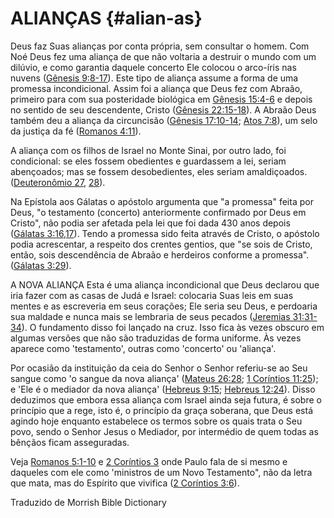 # ALIANÇAS {#alian-as}

Deus faz Suas alianças por conta própria, sem consultar o homem. Com Noé Deus fez uma aliança de que não voltaria a destruir o mundo com um dilúvio, e como garantia daquele concerto Ele colocou o arco-íris nas nuvens ([Gênesis 9:8-17](http://bibliaonline.com.br/acf/gn/9/8-17)). Este tipo de aliança assume a forma de uma promessa incondicional. Assim foi a aliança que Deus fez com Abraão, primeiro para com sua posteridade biológica em [Gênesis 15:4-6](http://bibliaonline.com.br/acf/gn/15/4-6) e depois no sentido de seu descendente, Cristo ([Gênesis 22:15-18](http://bibliaonline.com.br/acf/gn/22/15-18)). A Abraão Deus também deu a aliança da circuncisão ([Gênesis 17:10-14](http://bibliaonline.com.br/acf/gn/17/10-14); [Atos 7:8](http://bibliaonline.com.br/acf/atos/7/8)), um selo da justiça da fé ([Romanos 4:11](http://bibliaonline.com.br/acf/rm/4/11)).

A aliança com os filhos de Israel no Monte Sinai, por outro lado, foi condicional: se eles fossem obedientes e guardassem a lei, seriam abençoados; mas se fossem desobedientes, eles seriam amaldiçoados. ([Deuteronômio 27](http://bibliaonline.com.br/acf/dt/27), [28](http://bibliaonline.com.br/acf/dt/28)).

Na Epístola aos Gálatas o apóstolo argumenta que &quot;a promessa&quot; feita por Deus, &quot;o testamento (concerto) anteriormente confirmado por Deus em Cristo&quot;, não podia ser afetada pela lei que foi dada 430 anos depois ([Gálatas 3:16,17](http://bibliaonline.com.br/acf/gl/3/16,17)). Tendo a promessa sido feita através de Cristo, o apóstolo podia acrescentar, a respeito dos crentes gentios, que &quot;se sois de Cristo, então, sois descendência de Abraão e herdeiros conforme a promessa&quot;. ([Gálatas 3:29](http://bibliaonline.com.br/acf/gl/3/29)).

A NOVA ALIANÇA Esta é uma aliança incondicional que Deus declarou que iria fazer com as casas de Judá e Israel: colocaria Suas leis em suas mentes e as escreveria em seus corações; Ele seria seu Deus, e perdoaria sua maldade e nunca mais se lembraria de seus pecados ([Jeremias 31:31-34](http://bibliaonline.com.br/acf/jr/31/31-34)). O fundamento disso foi lançado na cruz. Isso fica às vezes obscuro em algumas versões que não são traduzidas de forma uniforme. Às vezes aparece como &#039;testamento&#039;, outras como &#039;concerto&#039; ou &#039;aliança&#039;.

Por ocasião da instituição da ceia do Senhor o Senhor referiu-se ao Seu sangue como &#039;o sangue da nova aliança&#039; ([Mateus 26:28](http://bibliaonline.com.br/acf/mt/26/28); [1 Coríntios 11:25](http://bibliaonline.com.br/acf/1co/11/25)); e &#039;Ele é o mediador da nova aliança&#039; ([Hebreus 9:15](http://bibliaonline.com.br/acf/hb/9/15); [Hebreus 12:24](http://bibliaonline.com.br/acf/hb/12/24)). Disso deduzimos que embora essa aliança com Israel ainda seja futura, é sobre o princípio que a rege, isto é, o princípio da graça soberana, que Deus está agindo hoje enquanto estabelece os termos sobre os quais trata o Seu povo, sendo o Senhor Jesus o Mediador, por intermédio de quem todas as bênçãos ficam asseguradas.

Veja [Romanos 5:1-10](http://bibliaonline.com.br/acf/rm/5/1-10) e [2 Coríntios 3](http://bibliaonline.com.br/acf/2co/3) onde Paulo fala de si mesmo e daqueles com ele como &#039;ministros de um Novo Testamento&quot;, não da letra que mata, mas do Espírito que vivifica ([2 Coríntios 3:6](http://bibliaonline.com.br/acf/2co/3/6)).

Traduzido de Morrish Bible Dictionary